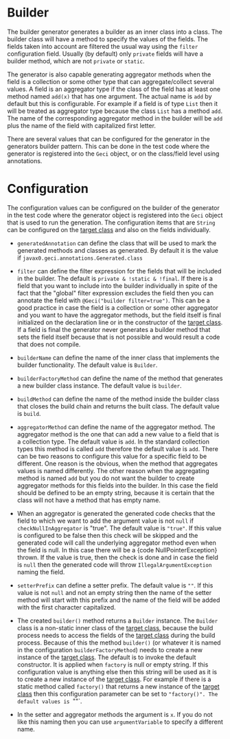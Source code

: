 <!-- snip BuilderStart snippet="epsilon" append="snippets='Builder_ClassDescription_.*'" -->

# Builder

The builder generator generates a builder as an inner class into a class.
The builder class will have a method to specify the values of the fields.
The fields taken into account are filtered the usual way using the `filter` configuration field.
Usually (by default) only `private` fields will have a builder method, which are not `private` or `static`.

The generator is also capable generating aggregator methods when the field is a collection or some other type that can aggregate/collect several values.
A field is an aggregator type if the class of the field has at least one method named `add(x)` that has one argument.
The actual name is `add` by default but this is configurable.
For example if a field is of type `List` then it will be treated as aggregator type because the class `List` has a method `add`.
The name of the corresponding aggregator method in the builder will be `add` plus the name of the field with capitalized first letter.

There are several values that can be configured for the generator in the generators builder pattern.
This can be done in the test code where the generator is registered into the `Geci` object, or on the class/field level using annotations.

<!-- end snip -->

<!-- snip BuilderConfig snippet="epsilon" append="snippets='Builder_Config_.*'" -->

# Configuration

The configuration values can be configured on the builder of the generator in the test code where the generator object is registered into the `Geci` object that is used to run the generation.
The configuration items that are `String` can be configured on the [target class](TERMINOLOGY.md) and also on the fields individually.

* `generatedAnnotation` can define the class that will be
used to mark the generated methods and classes as generated.
By default it is the value if `javax0.geci.annotations.Generated.class`

* `filter` can define the filter expression
for the fields that will be included in the builder. The
default is `private & !static & !final`. If there is a field that
you want to include into the builder individually in spite of
the fact that the "global" filter expression excludes the
field then you can annotate the field with `@Geci("builder
filter=true")`. This can be a good practice in case the field
is a collection or some other aggregator and you want to have
the aggregator methods, but the field itself is final
initialized on the declaration line or in the constructor of
the [target class](TERMINOLOGY.md). If a field is final the
generator never generates a builder method that sets the
field itself because that is not possible and would result a
code that does not compile.

* `builderName` can define the name of the inner
class that implements the builder functionality. The default
value is `Builder`.

* `builderFactoryMethod` can define the name of the method
that generates a new builder class instance. The default
value is `builder`.

* `buildMethod` can define the name of the method
inside the builder class that closes the build chain and
returns the built class. The default value is
`build`.

* `aggregatorMethod` can define the name of the
aggregator method. The aggregator method is the one that can
add a new value to a field that is a collection type. The
default value is `add`. In the standard
collection types this method is called `add` therefore the
default value is `add`. There can be two
reasons to configure this value for a specific field to be
different. One reason is the obvious, when the method that
aggregates values is named differently. The other reason when
the aggregating method is named `add` but
you do not want the builder to create aggregator methods for
this fields into the builder. In this case the field should
be defined to be an empty string, because it is certain that
the class will not have a method that has empty name.

* When an aggregator is generated the generated code checks
that the field to which we want to add the argument value is
not `null` if `checkNullInAggregator` is "true". The default
value is `"true"`. If this value is
configured to be false then this check will be skipped and
the generated code will call the underlying aggregator method
even when the field is null. In this case there will be a
{code NullPointerException} thrown. If the value is true,
then the check is done and in case the field is `null` then
the generated code will throw `IllegalArgumentException`
naming the field.

* `setterPrefix` can define a setter prefix. The
default value is `""`. If this value is
not `null` and not an empty string then the name of the
setter method will start with this prefix and the name of the
field will be added with the first character capitalized.

* The created `builder()` method returns a `Builder`
instance. The `Builder` class is a non-static inner class of
the [target class](TERMINOLOGY.md), because the build process
needs to access the fields of the [target
class](TERMINOLOGY.md) during the build process. Because of
this the method `builder()` (or whatever it is named in the
configuration `builderFactoryMethod`) needs to create a new
instance of the [target class](TERMINOLOGY.md). The default
is to invoke the default constructor. It is applied when
`factory` is null or empty string. If this
configuration value is anything else then this string will be
used as it is to create a new instance of the [target
class](TERMINOLOGY.md). For example if there is a static
method called `factory()` that returns a new instance of the
[target class](TERMINOLOGY.md) then this configuration
parameter can be set to `"factory()". The default values is
`""`.

* In the setter and aggregator methods the argument is
`x`. If you do not like this naming then
you can use `argumentVariable` to specify a different
name.
<!-- end snip -->
